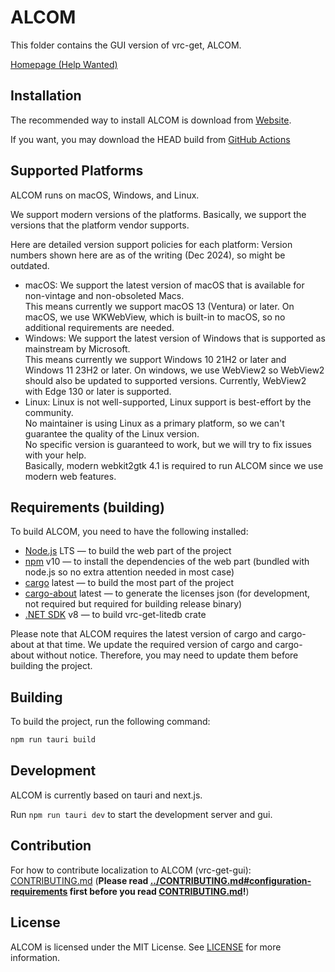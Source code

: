# ALCOM

This folder contains the GUI version of vrc-get, ALCOM.

[Homepage (Help Wanted)](https://vrc-get.anatawa12.com/alcom/)

## Installation

The recommended way to install ALCOM is download from [Website][alcom-site].

If you want, you may download the HEAD build from [GitHub Actions][alcom-nightly]

[alcom-site]: https://vrc-get.anatawa12.com/alcom/
[alcom-nightly]: https://github.com/vrc-get/vrc-get/actions/workflows/ci-gui.yml?query=branch%3Amaster

## Supported Platforms

ALCOM runs on macOS, Windows, and Linux.

We support modern versions of the platforms.
Basically, we support the versions that the platform vendor supports.

Here are detailed version support policies for each platform:
Version numbers shown here are as of the writing (Dec 2024), so might be outdated.

- macOS: We support the latest version of macOS that is available for non-vintage and non-obsoleted Macs.\
  This means currently we support macOS 13 (Ventura) or later.
  On macOS, we use WKWebView, which is built-in to macOS, so no additional requirements are needed.
- Windows: We support the latest version of Windows that is supported as mainstream by Microsoft.\
  This means currently we support Windows 10 21H2 or later and Windows 11 23H2 or later.
  On windows, we use WebView2 so WebView2 should also be updated to supported versions.
  Currently, WebView2 with Edge 130 or later is supported.
- Linux: Linux is not well-supported, Linux support is best-effort by the community.\
  No maintainer is using Linux as a primary platform, so we can't guarantee the quality of the Linux version.\
  No specific version is guaranteed to work, but we will try to fix issues with your help.\
  Basically, modern webkit2gtk 4.1 is required to run ALCOM since we use modern web features.

## Requirements (building)

To build ALCOM, you need to have the following installed:

- [Node.js] LTS — to build the web part of the project
- [npm] v10 — to install the dependencies of the web part (bundled with node.js so no extra attention needed in most case)
- [cargo] latest — to build the most part of the project
- [cargo-about] latest — to generate the licenses json (for development, not required but required for building release binary)
- [.NET SDK] v8 — to build vrc-get-litedb crate

Please note that ALCOM requires the latest version of cargo and cargo-about at that time. 
We update the required version of cargo and cargo-about without notice.
Therefore, you may need to update them before building the project.

[Node.js]: https://nodejs.org/en
[npm]: https://www.npmjs.com
[cargo]: https://doc.rust-lang.org/cargo/
[cargo-about]: https://github.com/EmbarkStudios/cargo-about
[.NET SDK]: https://dotnet.microsoft.com/download

## Building

To build the project, run the following command:

```bash
npm run tauri build
```

## Development

ALCOM is currently based on tauri and next.js.

Run `npm run tauri dev` to start the development server and gui.

## Contribution

For how to contribute localization to ALCOM (vrc-get-gui): [CONTRIBUTING.md](CONTRIBUTING.md) (**Please read [../CONTRIBUTING.md#configuration-requirements](../CONTRIBUTING.md#configuration-requirements) first before you read [CONTRIBUTING.md](CONTRIBUTING.md)!**)

## License

ALCOM is licensed under the MIT License. See [LICENSE](../LICENSE) for more information.
